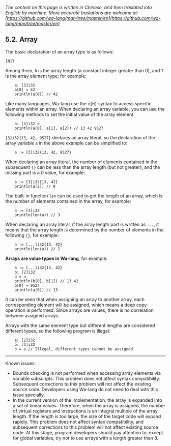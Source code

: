 *The content on this page is written in Chinese, and then traslated into English by machine. More accurate traslations are welcome at: [https://github.com/wa-lang/man/tree/master/en](https://github.com/wa-lang/man/tree/master/en)*

## 5.2. Array

The basic declaration of an array type is as follows:
```wa
[N]T
```

Among them, `N` is the array length (a constant integer greater than 0), and `T` is the array element type; for example:
```wa
    a: [3]i32
    a[0] = 42
    println(a[0]) // 42
```

Like many languages, Wa-lang use the `x[M]` syntax to access specific elements within an array. When declaring an array variable, you can use the following methods to set the initial value of the array element:
```wa
    a: [3]i32 = 
    println(a[0], a[1], a[2]) // 13 42 9527
```

`[3]i32{13, 42, 9527}` declares an array literal, so the declaration of the array variable `a` in the above example can be simplified to:
```wa
    a := [3]i32{13, 42, 9527}
```

When declaring an array literal, the number of elements contained in the subsequent `{}` can be less than the array length (but not greater), and the missing part is a 0 value, for example:
```wa
    a := [3]i32{13, 42}
    println(a[2]) // 0
```

The built-in function `len` can be used to get the length of an array, which is the number of elements contained in the array, for example:
```wa
    a := [3]i32
    println(len(a)) // 3
```

When declaring an array literal, if the array length part is written as `...`, it means that the array length is determined by the number of elements in the following `{}`, for example:
```wa
    a := [...]i32{13, 42}
    println(len(a)) // 2
```

**Arrays are value types in Wa-lang**, for example:
```wa
    a := [...]i32{13, 42}
    b: [2]i32
    b = a
    println(b[0], b[1]) // 13 42
    b[0] = 9527
    println(a[0]) // 13
```

It can be seen that when assigning an array to another array, each corresponding element will be assigned, which means a deep copy operation is performed. Since arrays are values, there is no correlation between assigned arrays.

Arrays with the same element type but different lengths are considered different types, so the following program is illegal:
```wa
    a: [2]i32
    b: [3]i32
    b = a // Illegal, different types cannot be assigned
```

---

Known issues:
- Bounds checking is not performed when accessing array elements via variable subscripts. This problem does not affect syntax compatibility. Subsequent corrections to this problem will not affect the existing source code. Developers using Wa-lang do not need to deal with this issue specially.
- In the current version of the implementation, the array is expanded into a set of linear values. Therefore, when the array is assigned, the number of virtual registers and instructions is an integral multiple of the array length. If the length is too large, the size of the target code will expand rapidly. This problem does not affect syntax compatibility, and subsequent corrections to this problem will not affect existing source code. At this stage, program developers should pay attention to: except for global variables, try not to use arrays with a length greater than 8.